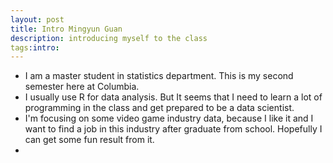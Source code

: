```yaml
---
layout: post
title: Intro Mingyun Guan
description: introducing myself to the class
tags:intro:
---
```

	
+	I am a master student in statistics department. This is my second semester here at Columbia.
+	I usually use R for data analysis. But It seems that I need to learn a lot of programming in the class and get prepared to be a data scientist.
+	I'm focusing on some video game industry data, because I like it and I want to find a job in this industry after graduate from school. Hopefully I can get some fun result from it. 
+
	
